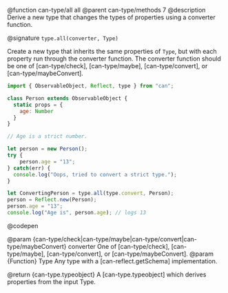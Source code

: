 @function can-type/all all
@parent can-type/methods 7
@description Derive a new type that changes the types of properties using a converter function.

@signature `type.all(converter, Type)`

  Create a new type that inherits the same properties of `Type`, but with each property run through the converter function. The converter function should be one of [can-type/check], [can-type/maybe], [can-type/convert], or [can-type/maybeConvert].

  ```js
  import { ObservableObject, Reflect, type } from "can";

  class Person extends ObservableObject {
    static props = {
      age: Number
    }
  }

  // Age is a strict number.

  let person = new Person();
  try {
      person.age = "13";
  } catch(err) {
    console.log("Oops, tried to convert a strict type.");
  }

  let ConvertingPerson = type.all(type.convert, Person);
  person = Reflect.new(Person);
  person.age = "13";
  console.log("Age is", person.age); // logs 13
  ```
  @codepen

  @param {can-type/check|can-type/maybe|can-type/convert|can-type/maybeConvert} converter One of [can-type/check], [can-type/maybe], [can-type/convert], or [can-type/maybeConvert].
  @param {Function} Type Any type with a [can-reflect.getSchema] implementation.

  @return {can-type.typeobject} A [can-type.typeobject] which derives properties from the input Type.
